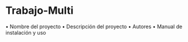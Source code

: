 # Trabajo-Multi
• Nombre del proyecto
• Descripción del proyecto
• Autores
• Manual de instalación y uso
